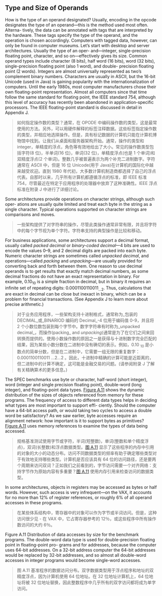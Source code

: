 ## Type and Size of Operands

How is the type of an operand designated? Usually, encoding in the opcode designates the type of an operand—this is the method used most often. Alterna- tively, the data can be annotated with tags that are interpreted by the hardware. These tags specify the type of the operand, and the operation is chosen accordingly. Computers with tagged data, however, can only be found in computer museums. Let’s start with desktop and server architectures. Usually the type of an oper- and—integer, single-precision floating point, character, and so on—effectively gives its size. Common operand types include character (8 bits), half word (16 bits), word (32 bits), single-precision floating point (also 1 word), and double- precision floating point (2 words). Integers are almost universally represented as two’s complement binary numbers. Characters are usually in ASCII, but the 16-bit Unicode (used in Java) is gaining popularity with the internationalization of computers. Until the early 1980s, most computer manufacturers chose their own floating-point representation. Almost all computers since that time follow the same standard for floating point, the IEEE standard 754, although this level of accuracy has recently been abandoned in application-specific processors. The IEEE floating-point standard is discussed in detail in Appendix J.

> 如何指定操作数的类型？通常，在 OPODE 中编码操作数的类型，这是最常使用的方法。另外，可以用硬件解释的标签注释数据。这些标签指定操作数的类型，并相应地选择操作。但是，具有标记数据的计算机只能在计算机博物馆中找到。让我们从桌面和服务器架构开始。通常，操作的类型和 integer，单精度的浮点，角色等有效地给出了大小。常见的操作数类型包括字符(8 位)，半单词(16 位)，单词(32 位)，单精度浮点(也是 1 个单词)和双精度浮点(2 个单词)。整数几乎被普遍表示为两个补充二进制数字。字符通常在 ASCII 中，但是 16 位 Unicode(用于 Java)在计算机的国际化中越来越受欢迎。直到 1980 年代初，大多数计算机制造商都选择了自己的浮点代表。自那时以来，几乎所有计算机都遵循浮点的标准，即 IEEE 标准 754，尽管最近在特定于应用程序的处理器中放弃了这种准确性。IEEE 浮点标准在附录 J 中进行了详细讨论。

Some architectures provide operations on character strings, although such oper- ations are usually quite limited and treat each byte in the string as a single character. Typical operations supported on character strings are comparisons and moves.

> 一些架构提供了对字符串的操作，尽管此类操作通常非常有限，并且将字符中的每个字节视为单个字符。字符串支持的典型操作是比较和移动。

For business applications, some architectures support a decimal format, usually called _packed decimal_ or _binary-coded decimal_—4 bits are used to encode the values 0–9, and 2 decimal digits are packed into each byte. Numeric character strings are sometimes called _unpacked decimal_, and operations—called _packing_ and _unpacking_—are usually provided for converting back and forth between them. One reason to use decimal operands is to get results that exactly match decimal numbers, as some decimal fractions do not have an exact representation in binary. For example, 0.10<sub>10</sub> is a simple fraction in decimal, but in binary it requires an infinite set of repeating digits: 0.0001100110011<sub>…2</sub>. Thus, calculations that are exact in decimal can be close but inexact in binary, which can be a problem for financial transactions. (See Appendix J to learn more about precise arithmetic.)

> 对于业务应用程序，一些架构支持十进制格式，通常称为_包装的 DECIMAL_或_BINARIOD 编码的 Decimal_-4 位用于编码值 0-9，并且将 2 个小数位数包装到每个字节中。数字字符串有时称为_unpacked decimal_，而操作(packing_ and _unpacking_)通常是为了在它们之间来回转换而提供的。使用小数操作数的原因之一是获得与十进制数字完全匹配的结果，因为某些小数分数在二进制中没有确切的表示。例如，0.10 <sub> 10 </sub>是小数点的简单分数，但是在二进制中，它需要一组无限的重复数字：0.0001100110011 <ub>…2…2 </sub>。因此，十进制中精确的计算可能是近距离的，但二进制中的计算不确定，这可能是金融交易的问题。(请参阅附录 J 了解有关精确算术的更多信息。)

The SPEC benchmarks use byte or character, half-word (short integer), word (integer and single precision floating point), double-word (long integer), and floating-point data types. [Figure A.11](#_bookmark407) shows the dynamic distribution of the sizes of objects referenced from memory for these programs. The frequency of access to different data types helps in deciding what types are most important to support effi- ciently. Should the computer have a 64-bit access path, or would taking two cycles to access a double word be satisfactory? As we saw earlier, byte accesses require an alignment network: how important is it to support bytes as primitives? [Figure A.11](#_bookmark407) uses memory references to examine the types of data being accessed.

> 规格基准测试使用字节或字符，半词(短整数)，单词(整数和单个精度浮点)，双词(长整数)和浮点数据类型。[图 A.11](#_bookmark407) 显示了这些程序的内存中引用的对象的大小的动态分布。访问不同数据类型的频率有助于确定哪些类型对于有效地支持哪些类型。计算机是否应该具有 64 位的访问路径，还是要两个周期来访问双词？正如我们之前看到的，字节访问需要一个对齐网络：支持字节作为原始内容有多重要？[图 A.11](#_bookmark407) 使用内存引用来检查访问的数据类型。

In some architectures, objects in registers may be accessed as bytes or half words. However, such access is very infrequent—on the VAX, it accounts for no more than 12% of register references, or roughly 6% of all operand accesses in these programs.

> 在某些体系结构中，寄存器中的对象可以作为字节或半词访问。但是，这种访问很少见 - 在 VAX 中，它占寄存器参考的 12％，或这些程序中所有操作数访问的大约 6％。

Figure A.11 Distribution of data accesses by size for the benchmark programs. The double-word data type is used for double-precision floating point in floating-point pro- grams and for addresses, because the computer uses 64-bit addresses. On a 32-bit address computer the 64-bit addresses would be replaced by 32-bit addresses, and so almost all double-word accesses in integer programs would become single-word accesses.

> 图 A.11 基准程序的数据访问分布。双字数据类型用于浮点程序和地址的双精度浮点，因为计算机使用 64 位地址。在 32 位地址计算机上，64 位地址将被 32 位地址替换，因此整数程序中几乎所有的双字访问都将成为单字访问。
